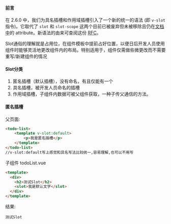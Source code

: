 #### 前言
在 2.6.0 中，我们为具名插槽和作用域插槽引入了一个新的统一的语法 (即 `v-slot` 指令)。它取代了 `slot` 和 `slot-scope` 这两个目前已被废弃但未被移除且仍在[文档中](https://cn.vuejs.org/v2/guide/components-slots.html#%E5%BA%9F%E5%BC%83%E4%BA%86%E7%9A%84%E8%AF%AD%E6%B3%95)的 attribute。新语法的由来可查阅这份 [RFC](https://github.com/vuejs/rfcs/blob/master/active-rfcs/0001-new-slot-syntax.md)。

Slot通俗的理解就是占用位，在组件模板中提前占好位置，以便日后开发人员使用组件时能够灵活地更改组件内的布局。特别适用于，组件仅需做些微更改而不需要重写/新建组件的情况

#### Slot分类
1. 匿名插槽（默认插槽），没有命名，有且仅能有一个
2. 具名插槽，被开发人员命名的插槽
3. 作用域插槽，子组件内数据可被父组件获取，一种子传父通信的方法。

#### 匿名插槽
父页面:
```html
<todo-list> 
    <template v-slot:default>
	    <p>我是匿名插槽</p>
    </template>
</todo-list>    
//v-slot:default写上感觉和具名写法比较统一,容易理解,也可以不用写
```
子组件 todoList.vue
```html
<template>  
  <div> 
	<h2>测试Slot</h2>  
	<slot>我是默认文字</slot>  
  </div>
</template>
```

结果:
```text
测试Slot

```